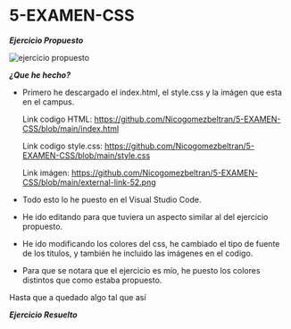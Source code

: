 # 5-EXAMEN-CSS
***Ejercicio Propuesto***

![ejercicio propuesto](https://user-images.githubusercontent.com/73166385/110806236-24d17c00-8282-11eb-8b0b-eb5b5bb2a965.PNG)

***¿Que he hecho?***
* Primero he descargado el index.html, el style.css y la imágen que esta en el campus.
  
  Link codigo HTML: https://github.com/Nicogomezbeltran/5-EXAMEN-CSS/blob/main/index.html
 
  Link codigo style.css: https://github.com/Nicogomezbeltran/5-EXAMEN-CSS/blob/main/style.css
  
  Link imágen: https://github.com/Nicogomezbeltran/5-EXAMEN-CSS/blob/main/external-link-52.png
  
  
* Todo esto lo he puesto en el Visual Studio Code.


* He ido editando para que tuviera un aspecto similar al del ejercicio propuesto.

* He ido modificando los colores del css, he cambiado el tipo de fuente de los titulos, y también he incluido las imágenes en el codigo.

* Para que se notara que el ejercicio es mío, he puesto los colores distintos que como estaba propuesto.


Hasta que a quedado algo tal que así

***Ejercicio Resuelto***




